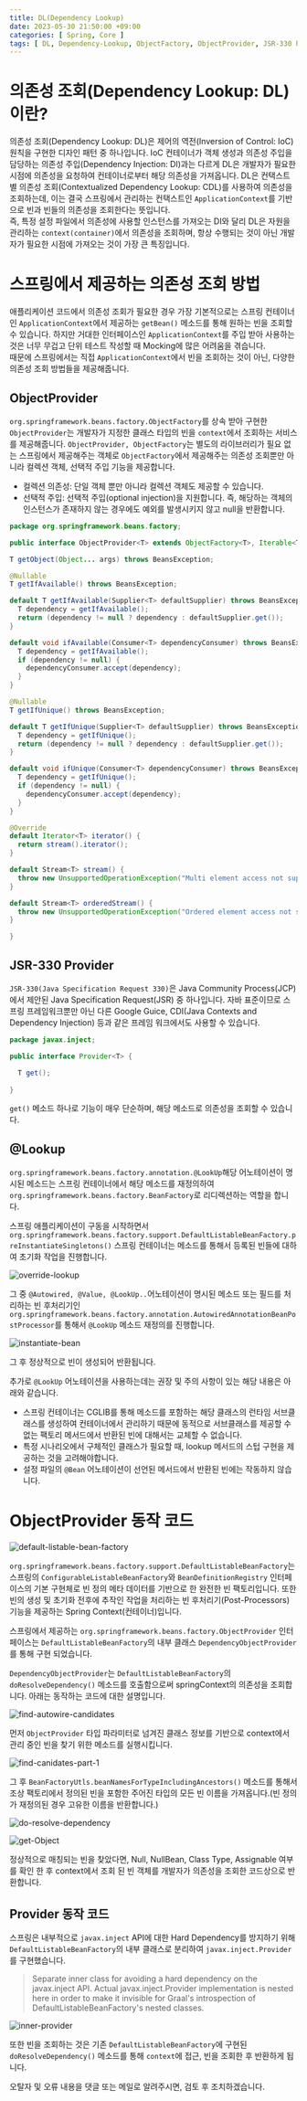 ```yaml
---
title: DL(Dependency Lookup)
date: 2023-05-30 21:50:00 +09:00
categories: [ Spring, Core ]
tags: [ DL, Dependency-Lookup, ObjectFactory, ObjectProvider, JSR-330 Provider ]
---
```


# 의존성 조회(Dependency Lookup: DL)이란?

의존성 조회(Dependency Lookup: DL)은 제어의 역전(Inversion of Control: IoC) 원칙을 구현한 디자인 패턴 중 하나입니다.
IoC 컨테이너가 객체 생성과 의존성 주입을 담당하는 의존성 주입(Dependency Injection: DI)과는 다르게 DL은 개발자가 필요한 시점에 의존성을 요청하여 컨테이너로부터 해당 의존성을 가져옵니다.
DL은 컨택스트별 의존성 조회(Contextualized Dependency Lookup: CDL)를 사용하여 의존성을 조회하는데, 이는 결국 스프링에서 관리하는 컨택스트인 ``ApplicationContext``를
기반으로 빈과 빈들의 의존성을 조회한다는 뜻입니다.  
즉, 특정 설정 파일에서 의존성에 사용할 인스턴스를 가져오는 DI와 달리 DL은 자원을 관리하는 ``context(container)``에서 의존성을 조회하며, 항상 수행되는 것이 아닌 개발자가 필요한 시점에
가져오는 것이 가장 큰 특징입니다.

# 스프링에서 제공하는 의존성 조회 방법

애플리케이션 코드에서 의존성 조회가 필요한 경우 가장 기본적으로는 스프링 컨테이너인 ``ApplicationContext``에서 제공하는 ``getBean()`` 메소드를 통해 원하는 빈을 조회할 수 있습니다.
하지만 거대한 인터페이스인 ``ApplicationContext``를 주입 받아 사용하는 것은 너무 무겁고 단위 테스트 작성할 때 Mocking에 많은 어려움을 겪습니다.  
때문에 스프링에서는 직접 ``ApplicationContext``에서 빈을 조회하는 것이 아닌, 다양한 의존성 조회 방법들을 제공해줍니다.

## ObjectProvider

``org.springframework.beans.factory.ObjectFactory``를 상속 받아 구현한 ``ObjectProvider``는 개발자가 지정한 클래스 타입의 빈을 ``context``에서
조회하는 서비스를 제공해줍니다.
``ObjectProvider, ObjectFactory``는 별도의 라이브러리가 필요 없는 스프링에서 제공해주는 객체로 ``ObjectFactory``에서 제공해주는 의존성 조회뿐만 아니라 컬렉션 객체, 선택적
주입 기능을 제공합니다.

- 컬렉션 의존성: 단일 객체 뿐만 아니라 컬렉션 객체도 제공할 수 있습니다.
- 선택적 주입: 선택적 주입(optional injection)을 지원합니다. 즉, 해당하는 객체의 인스턴스가 존재하지 않는 경우에도 예외를 발생시키지 않고 null을 반환합니다.

```java
package org.springframework.beans.factory;

public interface ObjectProvider<T> extends ObjectFactory<T>, Iterable<T> {

T getObject(Object... args) throws BeansException;

@Nullable
T getIfAvailable() throws BeansException;

default T getIfAvailable(Supplier<T> defaultSupplier) throws BeansException {
  T dependency = getIfAvailable();
  return (dependency != null ? dependency : defaultSupplier.get());
}

default void ifAvailable(Consumer<T> dependencyConsumer) throws BeansException {
  T dependency = getIfAvailable();
  if (dependency != null) {
    dependencyConsumer.accept(dependency);
  }
}

@Nullable
T getIfUnique() throws BeansException;

default T getIfUnique(Supplier<T> defaultSupplier) throws BeansException {
  T dependency = getIfUnique();
  return (dependency != null ? dependency : defaultSupplier.get());
}

default void ifUnique(Consumer<T> dependencyConsumer) throws BeansException {
  T dependency = getIfUnique();
  if (dependency != null) {
    dependencyConsumer.accept(dependency);
  }
}

@Override
default Iterator<T> iterator() {
  return stream().iterator();
}

default Stream<T> stream() {
  throw new UnsupportedOperationException("Multi element access not supported");
}

default Stream<T> orderedStream() {
  throw new UnsupportedOperationException("Ordered element access not supported");
}

}
```

## JSR-330 Provider

``JSR-330(Java Specification Request 330)``은 Java Community Process(JCP)에서 제안된 Java Specification Request(JSR) 중 하나입니다.
자바 표준이므로 스프링 프레임워크뿐만 아닌 다른 Google Guice, CDI(Java Contexts and Dependency Injection) 등과 같은 프레임 워크에서도 사용할 수 있습니다.

```java
package javax.inject;

public interface Provider<T> {

  T get();
  
}
```  

``get()`` 메소드 하나로 기능이 매우 단순하며, 해당 메소드로 의존성을 조회할 수 있습니다.

## @Lookup

``org.springframework.beans.factory.annotation.@LookUp``해당 어노테이션이 명시된 메소드는 스프링 컨테이너에서 해당 메소드를 재정의하여 ``org.springframework.beans.factory.BeanFactory``로 리디렉션하는 역할을 합니다.

스프링 애플리케이션이 구동을 시작하면서 ``org.springframework.beans.factory.support.DefaultListableBeanFactory.preInstantiateSingletons()`` 스프링 컨테이너는 메소드를 통해서 등록된 빈들에 대하여 초기화 작업을 진행합니다. 

![override-lookup](/assets/img/spring/core/dependency-lookup/override-lookup.png)  

그 중 ``@Autowired, @Value, @LookUp..``어노테이션이 명시된 메소드 또는 필드를 처리하는 빈 후처리기인 ``org.springframework.beans.factory.annotation.AutowiredAnnotationBeanPostProcessor``를 통해서 ``@LookUp`` 메소드 재정의를 진행합니다. 

![instantiate-bean](/assets/img/spring/core/dependency-lookup/instantiate-bean.png)  

그 후 정상적으로 빈이 생성되어 반환됩니다. 

추가로 ``@LookUp`` 어노테이션을 사용하는데는 권장 및 주의 사항이 있는 해당 내용은 아래와 같습니다.  
- 스프링 컨테이너는 CGLIB를 통해 메소드를 포함하는 해당 클래스의 런타임 서브클래스를 생성하여 컨테이너에서 관리하기 때문에 동적으로 서브클래스를 제공할 수 없는 팩토리 메서드에서 반환된 빈에 대해서는 교체할 수 없습니다.
- 특정 시나리오에서 구체적인 클래스가 필요할 때, lookup 메서드의 스텁 구현을 제공하는 것을 고려해야합니다. 
- 설정 파일의 ``@Bean`` 어노테이션이 선언된 메서드에서 반환된 빈에는 작동하지 않습니다. 

# ObjectProvider 동작 코드

![default-listable-bean-factory](/assets/img/spring/core/dependency-lookup/default-listable-bean-factory.png)  

``org.springframework.beans.factory.support.DefaultListableBeanFactory``는 스프링의 ``ConfigurableListableBeanFactory``와 ``BeanDefinitionRegistry`` 인터페이스의 기본 구현체로 빈 정의 메타 데이터를 기반으로 한 완전한 빈 팩토리입니다. 
또한 빈의 생성 및 초기화 전후에 추작인 작업을 처리하는 빈 후처리기(Post-Processors) 기능을 제공하는 Spring Context(컨테이너)입니다. 

스프링에서 제공하는 ``org.springframework.beans.factory.ObjectProvider`` 인터페이스는 ``DefaultListableBeanFactory``의 내부 클래스 ``DependencyObjectProvider``를 통해 구현 되었습니다. 

``DependencyObjectProvider``는 ``DefaultListableBeanFactory``의 ``doResolveDependency()`` 메소드를 호출함으로써 springContext의 의존성을 조회합니다. 
아래는 동작하는 코드에 대한 설명입니다. 

![find-autowire-candidates](/assets/img/spring/core/dependency-lookup/find-autowire-candidates.png)  

먼저 ``ObjectProvider`` 타입 파라미터로 넘겨진 클래스 정보를 기반으로 context에서 관리 중인 빈을 찾기 위한 메소드를 실행시킵니다.    

![find-canidates-part-1](/assets/img/spring/core/dependency-lookup/find-canidates-part-1.png)    

그 후 ``BeanFactoryUtls.beanNamesForTypeIncludingAncestors()`` 메소드를 통해서 조상 팩토리에서 정의된 빈을 포함한 주어진 타입의 모든 빈 이름을 가져옵니다.(빈 정의가 재정의된 경우 고유한 이름을 반환합니다.)  

![do-resolve-dependency](/assets/img/spring/core/dependency-lookup/do-resolve-dependency.png)  

![get-Object](/assets/img/spring/core/dependency-lookup/get-Object.png)

정상적으로 매칭되는 빈을 찾았다면, Null, NullBean, Class Type, Assignable 여부를 확인 한 후 context에서 조회 된 빈 객체를 개발자가 의존성을 조회한 코드상으로 반환합니다.     

## Provider 동작 코드 

스프링은 내부적으로  ``javax.inject`` API에 대한 Hard Dependency를 방지하기 위해 ``DefaultListableBeanFactory``의 내부 클래스로 분리하여 ``javax.inject.Provider``를 구현했습니다. 

> Separate inner class for avoiding a hard dependency on the javax.inject API. 
> Actual javax.inject.Provider implementation is nested here in order to make it invisible for Graal's introspection of DefaultListableBeanFactory's nested classes.  
 
![inner-provider](/assets/img/spring/core/dependency-lookup/inner-provider.png)   

또한 빈을 조회하는 것은 기존 ``DefaultListableBeanFactory``에 구현된 ``doResolveDependency()`` 메소드를 통해 ``context``에 접근, 빈을 조회한 후 반환하게 됩니다.   

오탈자 및 오류 내용을 댓글 또는 메일로 알려주시면, 검토 후 조치하겠습니다.

